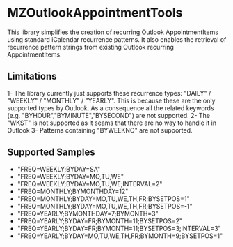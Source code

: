 # MZOutlookAppointmentTools

This library simplifies the creation of recurring Outlook AppointmentItems using standard iCalendar recurrence patterns. It also enables the retrieval of recurrence pattern strings from existing Outlook recurring AppointmentItems.

## Limitations
1- The library currently just supports these recurrence types:  "DAILY" / "WEEKLY" / "MONTHLY" / "YEARLY". This is because these are the only supported types by Outlook. As a consequence all the related keywords (e.g. "BYHOUR","BYMINUTE","BYSECOND") are not supported.
2- The "WKST" is not supported as it seams that there are no way to handle it in Outlook
3- Patterns containing "BYWEEKNO" are not supported. 

## Supported Samples
  -  "FREQ=WEEKLY;BYDAY=SA"
  -  "FREQ=WEEKLY;BYDAY=MO,TU,WE"
  -  "FREQ=WEEKLY;BYDAY=MO,TU,WE;INTERVAL=2"
  -  "FREQ=MONTHLY;BYMONTHDAY=12"
  -  "FREQ=MONTHLY;BYDAY=MO,TU,WE,TH,FR;BYSETPOS=1"
  -  "FREQ=MONTHLY;BYDAY=MO,TU,WE,TH,FR;BYSETPOS=-1"
  -  "FREQ=YEARLY;BYMONTHDAY=7;BYMONTH=3"
  -  "FREQ=YEARLY;BYDAY=FR;BYMONTH=11;BYSETPOS=2"
  -  "FREQ=YEARLY;BYDAY=FR;BYMONTH=11;BYSETPOS=3;INTERVAL=3"
  -  "FREQ=YEARLY;BYDAY=MO,TU,WE,TH,FR;BYMONTH=9;BYSETPOS=1"
